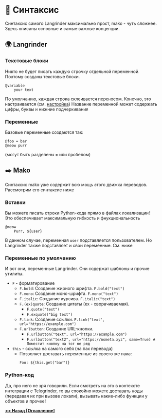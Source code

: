 # 📝 Синтаксис
Синтаксис самого Langrinder максимально прост, mako - чуть сложнее.
Здесь описаны основные и самые важные концепции.

## 🌍 Langrinder
### Текстовые блоки
Никто не будет писать каждую строчку отдельной переменной.
Поэтому созданы текстовые блоки.
```mako
@variable
    your text
```
По умолчанию, каждая строка склеивается переносом.
Конечно, это настраивается (см. [настройка](./config.md))
Название переменной может содержать цифры, буквы и нижние подчеркивания

### Переменные
Базовые переменные создаются так:
```mako
@foo = bar
@meow purr
```
(могут быть разделены = или пробелом)

## ✒️ Mako
Синтаксис mako уже содержит всю мощь этого движка переводов.
Рассмотрим его синтаксис ниже

### Вставки
Вы можете писать строки Python-кода прямо в файлах локализации!
Это обеспечивает максимальную гибкость и фнукциональность
```mako
@meow
    Purr, ${user}
```
В данном случае, переменная `user` подставляется пользователем.
Но Langrinder также подставляет и свои переменные. См. ниже
### Переменные по умолчанию
И вот они, переменные Langrinder.
Они содержат шаблоны и прочие утилиты.
- `F` - форматирование
    - `F.bold`: Создание жирного шрифта. `F.bold("text")`
    - `F.mono`: Создание моно-шрифта. `F.mono("text")`
    - `F.italic`: Создание курсива. `F.italic("text")`
    - `F.(ex)quote`: Создание цитаты (ex - сворачиваемая).
        - `F.quote("text")`
        - `F.exquote("big text")`
    - `F.link`: Создание ссылки. `F.link("text", url="https://example.com")`
    - `F.urlbutton`: Создание URL-кнопки.
        - `F.urlbutton("text", url="https://example.com")`
        - `F.urlbutton("text2", url="https://nometa.xyz", same=True) # Поместит кнопку на тот же ряд`
- `this` - ссылка на самого себя (на пак перевода)
    - Позволяет доставать переменные из своего же пака:
        ```mako
        Foo: ${this.get("bar")}
        ```
### Python-код
Да, про него не зря говорили.
Если смотреть на это в контексте интеграции с Telegrinder,
то вы спокойно можете доставать ноды (передавая их при вызове локали),
вызывать какие-либо функции у объектов и прочее!

**[<< Назад [Оглавление]](./index.md)**
